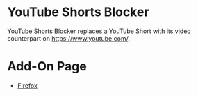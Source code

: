 # YouTube Shorts Blocker
YouTube Shorts Blocker replaces a YouTube Short with its video counterpart on https://www.youtube.com/.

# Add-On Page
- [Firefox](https://addons.mozilla.org/nl/firefox/addon/youtube-shorts-blocker/)
